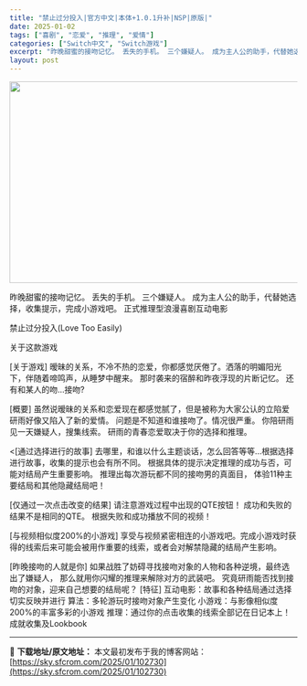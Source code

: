 ```yaml
---
title: "禁止过分投入|官方中文|本体+1.0.1升补|NSP|原版|"
date: 2025-01-02
tags: ["喜剧", "恋爱", "推理", "爱情"]
categories: ["Switch中文", "Switch游戏"]
excerpt: "昨晚甜蜜的接吻记忆。 丢失的手机。 三个嫌疑人。 成为主人公的助手，代替她选择，收集提示，完成小游戏吧。 正式推理型浪漫喜剧互动电影 禁止过分投入(Love Too Easily) 关于这款游戏 [关于游戏] 暧昧的关系，不冷不热的恋爱，你都感觉厌倦了。洒落的明媚阳光下，伴随着啼鸣声，从睡梦中醒来。&hellip;"
layout: post
---
```


<img class="aligncenter size-full wp-image-102728" src="https://sky.sfcrom.com/wp-content/uploads/2025/01/2025010203200050.webp" alt="" width="616" height="353" />

昨晚甜蜜的接吻记忆。 丢失的手机。 三个嫌疑人。 成为主人公的助手，代替她选择，收集提示，完成小游戏吧。 正式推理型浪漫喜剧互动电影

禁止过分投入(Love Too Easily)

关于这款游戏

[关于游戏]
暧昧的关系，不冷不热的恋爱，你都感觉厌倦了。洒落的明媚阳光下，伴随着啼鸣声，从睡梦中醒来。
那时袭来的宿醉和昨夜浮现的片断记忆。
还有和某人的吻…接吻?

[概要]
虽然说暧昧的关系和恋爱现在都感觉腻了，但是被称为大家公认的立陷爱研雨好像又陷入了新的爱情。 问题是不知道和谁接吻了。情况很严重。
你陪研雨见一天嫌疑人，搜集线索。
研雨的青春恋爱取决于你的选择和推理。

&lt;[通过选择进行的故事]
去哪里，和谁以什么主题谈话，怎么回答等等…根据选择进行故事，收集的提示也会有所不同。
根据具体的提示决定推理的成功与否，可能对结局产生重要影响。
推理出每次游玩都不同的接吻男的真面目，
体验11种主要结局和其他隐藏结局吧！

[仅通过一次点击改变的结果]
请注意游戏过程中出现的QTE按钮！ 成功和失败的结果不是相同的QTE。 根据失败和成功播放不同的视频！

[与视频相似度200%的小游戏]
享受与视频紧密相连的小游戏吧。完成小游戏时获得的线索后来可能会被用作重要的线索，或者会对解禁隐藏的结局产生影响。

[昨晚接吻的人就是你]
如果战胜了妨碍寻找接吻对象的人物和各种逆境，最终选出了嫌疑人， 那么就用你闪耀的推理来解除对方的武装吧。
究竟研雨能否找到接吻的对象，迎来自己想要的结局呢？
[特征]
互动电影：故事和各种结局通过选择切实反映并进行
算法：多轮游玩时接吻对象产生变化
小游戏：与影像相似度200%的丰富多彩的小游戏
推理：通过你的点击收集的线索全部记在日记本上！ 成就收集及Lookbook

---
📖 **下载地址/原文地址：** 本文最初发布于我的博客网站：[https://sky.sfcrom.com/2025/01/102730](https://sky.sfcrom.com/2025/01/102730)
